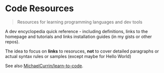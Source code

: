 # Code Resources
> Resources for learning programming languages and dev tools

A dev encyclopedia quick reference - including definitions, links to the homepage and tutorials and links installation guides (in my gists or other repos). 

The idea to focus on **links** to resoruces, **not** to cover detailed paragraphs or actual syntax rules or samples (except maybe for Hello World)

See also [MichaelCurrin/learn-to-code](https://github.com/MichaelCurrin/learn-to-code/tree/master/en/).
